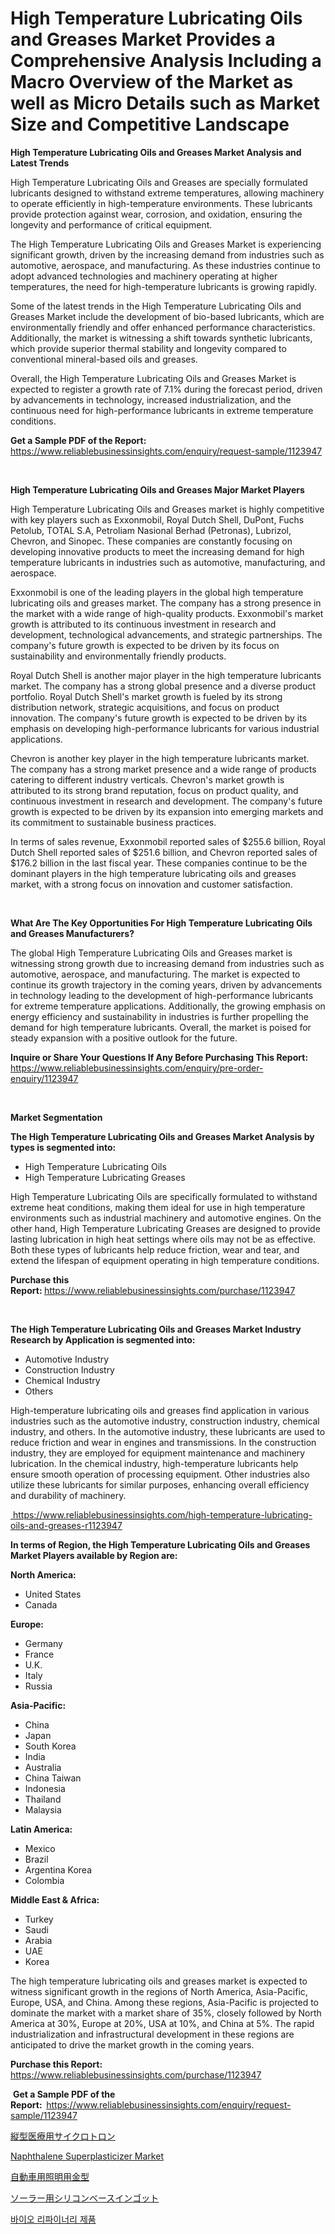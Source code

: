 <p><h1>High Temperature Lubricating Oils and Greases Market Provides a Comprehensive Analysis Including a Macro Overview of the Market as well as Micro Details such as Market Size and Competitive Landscape</h1></p><p><strong>High Temperature Lubricating Oils and Greases Market Analysis and Latest Trends</strong></p>
<p><p>High Temperature Lubricating Oils and Greases are specially formulated lubricants designed to withstand extreme temperatures, allowing machinery to operate efficiently in high-temperature environments. These lubricants provide protection against wear, corrosion, and oxidation, ensuring the longevity and performance of critical equipment.</p><p>The High Temperature Lubricating Oils and Greases Market is experiencing significant growth, driven by the increasing demand from industries such as automotive, aerospace, and manufacturing. As these industries continue to adopt advanced technologies and machinery operating at higher temperatures, the need for high-temperature lubricants is growing rapidly.</p><p>Some of the latest trends in the High Temperature Lubricating Oils and Greases Market include the development of bio-based lubricants, which are environmentally friendly and offer enhanced performance characteristics. Additionally, the market is witnessing a shift towards synthetic lubricants, which provide superior thermal stability and longevity compared to conventional mineral-based oils and greases.</p><p>Overall, the High Temperature Lubricating Oils and Greases Market is expected to register a growth rate of 7.1% during the forecast period, driven by advancements in technology, increased industrialization, and the continuous need for high-performance lubricants in extreme temperature conditions.</p></p>
<p><strong>Get a Sample PDF of the Report:&nbsp;</strong> <a href="https://www.reliablebusinessinsights.com/enquiry/request-sample/1123947">https://www.reliablebusinessinsights.com/enquiry/request-sample/1123947</a></p>
<p>&nbsp;</p>
<p><strong>High Temperature Lubricating Oils and Greases Major Market Players</strong></p>
<p><p>High Temperature Lubricating Oils and Greases market is highly competitive with key players such as Exxonmobil, Royal Dutch Shell, DuPont, Fuchs Petolub, TOTAL S.A, Petroliam Nasional Berhad (Petronas), Lubrizol, Chevron, and Sinopec. These companies are constantly focusing on developing innovative products to meet the increasing demand for high temperature lubricants in industries such as automotive, manufacturing, and aerospace.</p><p>Exxonmobil is one of the leading players in the global high temperature lubricating oils and greases market. The company has a strong presence in the market with a wide range of high-quality products. Exxonmobil's market growth is attributed to its continuous investment in research and development, technological advancements, and strategic partnerships. The company's future growth is expected to be driven by its focus on sustainability and environmentally friendly products.</p><p>Royal Dutch Shell is another major player in the high temperature lubricants market. The company has a strong global presence and a diverse product portfolio. Royal Dutch Shell's market growth is fueled by its strong distribution network, strategic acquisitions, and focus on product innovation. The company's future growth is expected to be driven by its emphasis on developing high-performance lubricants for various industrial applications.</p><p>Chevron is another key player in the high temperature lubricants market. The company has a strong market presence and a wide range of products catering to different industry verticals. Chevron's market growth is attributed to its strong brand reputation, focus on product quality, and continuous investment in research and development. The company's future growth is expected to be driven by its expansion into emerging markets and its commitment to sustainable business practices.</p><p>In terms of sales revenue, Exxonmobil reported sales of $255.6 billion, Royal Dutch Shell reported sales of $251.6 billion, and Chevron reported sales of $176.2 billion in the last fiscal year. These companies continue to be the dominant players in the high temperature lubricating oils and greases market, with a strong focus on innovation and customer satisfaction.</p></p>
<p>&nbsp;</p>
<p><strong>What Are The Key Opportunities For High Temperature Lubricating Oils and Greases Manufacturers?</strong></p>
<p><p>The global High Temperature Lubricating Oils and Greases market is witnessing strong growth due to increasing demand from industries such as automotive, aerospace, and manufacturing. The market is expected to continue its growth trajectory in the coming years, driven by advancements in technology leading to the development of high-performance lubricants for extreme temperature applications. Additionally, the growing emphasis on energy efficiency and sustainability in industries is further propelling the demand for high temperature lubricants. Overall, the market is poised for steady expansion with a positive outlook for the future.</p></p>
<p><strong>Inquire or Share Your Questions If Any Before Purchasing This Report:</strong> <a href="https://www.reliablebusinessinsights.com/enquiry/pre-order-enquiry/1123947">https://www.reliablebusinessinsights.com/enquiry/pre-order-enquiry/1123947</a></p>
<p>&nbsp;</p>
<p><strong>Market Segmentation</strong></p>
<p><strong>The High Temperature Lubricating Oils and Greases Market Analysis by types is segmented into:</strong></p>
<p><ul><li>High Temperature Lubricating Oils</li><li>High Temperature Lubricating Greases</li></ul></p>
<p><p>High Temperature Lubricating Oils are specifically formulated to withstand extreme heat conditions, making them ideal for use in high temperature environments such as industrial machinery and automotive engines. On the other hand, High Temperature Lubricating Greases are designed to provide lasting lubrication in high heat settings where oils may not be as effective. Both these types of lubricants help reduce friction, wear and tear, and extend the lifespan of equipment operating in high temperature conditions.</p></p>
<p><strong>Purchase this Report:&nbsp;</strong><a href="https://www.reliablebusinessinsights.com/purchase/1123947">https://www.reliablebusinessinsights.com/purchase/1123947</a></p>
<p>&nbsp;</p>
<p><strong>The High Temperature Lubricating Oils and Greases Market Industry Research by Application is segmented into:</strong></p>
<p><ul><li>Automotive Industry</li><li>Construction Industry</li><li>Chemical Industry</li><li>Others</li></ul></p>
<p><p>High-temperature lubricating oils and greases find application in various industries such as the automotive industry, construction industry, chemical industry, and others. In the automotive industry, these lubricants are used to reduce friction and wear in engines and transmissions. In the construction industry, they are employed for equipment maintenance and machinery lubrication. In the chemical industry, high-temperature lubricants help ensure smooth operation of processing equipment. Other industries also utilize these lubricants for similar purposes, enhancing overall efficiency and durability of machinery.</p></p>
<p><a href="https://www.reliablebusinessinsights.com/high-temperature-lubricating-oils-and-greases-r1123947">&nbsp;https://www.reliablebusinessinsights.com/high-temperature-lubricating-oils-and-greases-r1123947</a></p>
<p><strong>In terms of Region, the High Temperature Lubricating Oils and Greases Market Players available by Region are:</strong></p>
<p>
    <p> <strong> North America: </strong>
        <ul>
            <li>United States</li>
            <li>Canada</li>
        </ul>
        </p> 
    <p> <strong> Europe: </strong>
        <ul>
            <li>Germany</li>
            <li>France</li>
            <li>U.K.</li>
            <li>Italy</li>
            <li>Russia</li>
        </ul>
        </p> 
    <p> <strong> Asia-Pacific: </strong>
        <ul>
            <li>China</li>
            <li>Japan</li>
            <li>South Korea</li>
            <li>India</li>
            <li>Australia</li>
            <li>China Taiwan</li>
            <li>Indonesia</li>
            <li>Thailand</li>
            <li>Malaysia</li>
        </ul>
        </p> 
    <p> <strong> Latin America: </strong>
        <ul>
            <li>Mexico</li>
            <li>Brazil</li>
            <li>Argentina Korea</li>
            <li>Colombia</li>
        </ul>
        </p> 
    <p> <strong> Middle East & Africa: </strong>
        <ul>
            <li>Turkey</li>
            <li>Saudi</li>
            <li>Arabia</li>
            <li>UAE</li>
            <li>Korea</li>
        </ul>
    </p>
    </p>
<p><p>The high temperature lubricating oils and greases market is expected to witness significant growth in the regions of North America, Asia-Pacific, Europe, USA, and China. Among these regions, Asia-Pacific is projected to dominate the market with a market share of 35%, closely followed by North America at 30%, Europe at 20%, USA at 10%, and China at 5%. The rapid industrialization and infrastructural development in these regions are anticipated to drive the market growth in the coming years.</p></p>
<p><strong>Purchase this Report: </strong><a href="https://www.reliablebusinessinsights.com/purchase/1123947">https://www.reliablebusinessinsights.com/purchase/1123947</a></p>
<p>&nbsp;<strong>Get a Sample PDF of the Report:&nbsp;&nbsp;</strong><a href="https://www.reliablebusinessinsights.com/enquiry/request-sample/1123947">https://www.reliablebusinessinsights.com/enquiry/request-sample/1123947</a></p>
<p><strong></strong></p>
<p><p><a href="https://medium.com/@martinezadriana1978/%E3%82%B0%E3%83%AD%E3%83%BC%E3%83%90%E3%83%AB%E3%83%90%E3%83%BC%E3%83%86%E3%82%A3%E3%82%AB%E3%83%AB%E3%83%A1%E3%83%87%E3%82%A3%E3%82%AB%E3%83%AB%E3%82%B5%E3%82%A4%E3%82%AF%E3%83%AD%E3%83%88%E3%83%AD%E3%83%B3%E5%B8%82%E5%A0%B4%E3%81%AF-2024%E5%B9%B4%E3%81%8B%E3%82%892031%E5%B9%B4%E3%81%BE%E3%81%A7%E3%81%AE%E6%9C%9F%E9%96%93%E3%81%ABcagr-%E3%81%A7%E6%88%90%E9%95%B7%E3%81%99%E3%82%8B%E3%81%A8%E4%BA%88%E6%B8%AC%E3%81%95%E3%82%8C%E3%81%A6%E3%81%84%E3%81%BE%E3%81%99-8df11085d709">縦型医療用サイクロトロン</a></p><p><a href="https://github.com/yemakinde/Market-Research-Report-List-3/blob/main/naphthalene-superplasticizer-market.md">Naphthalene Superplasticizer Market</a></p><p><a href="https://github.com/EthanMorar2011/Market-Research-Report-List-2/blob/main/8274334135667.md">自動車用照明用金型</a></p><p><a href="https://github.com/dzy793153605/Market-Research-Report-List-2/blob/main/7087697135666.md">ソーラー用シリコンベースインゴット</a></p><p><a href="https://github.com/Penelolack456456/Market-Research-Report-List-2/blob/main/4205605141164.md">바이오 리파이너리 제품</a></p></p>